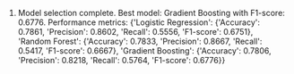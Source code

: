 1. Model selection complete. Best model: Gradient Boosting with F1-score: 0.6776. Performance metrics: {'Logistic Regression': {'Accuracy': 0.7861, 'Precision': 0.8602, 'Recall': 0.5556, 'F1-score': 0.6751}, 'Random Forest': {'Accuracy': 0.7833, 'Precision': 0.8667, 'Recall': 0.5417, 'F1-score': 0.6667}, 'Gradient Boosting': {'Accuracy': 0.7806, 'Precision': 0.8218, 'Recall': 0.5764, 'F1-score': 0.6776}}
